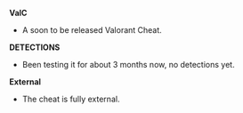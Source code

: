 **ValC**
* A soon to be released Valorant Cheat.

**DETECTIONS**
* Been testing it for about 3 months now, no detections yet.

**External**
* The cheat is fully external.
